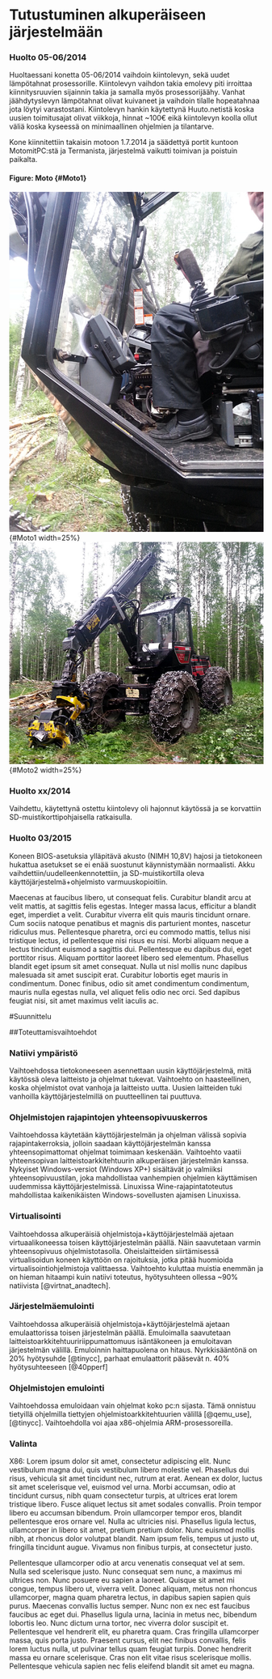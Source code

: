 <!-- 04:Suunnittelu !-->

# Tutustuminen alkuperäiseen järjestelmään

### Huolto 05-06/2014
Huoltaessani konetta 05-06/2014 vaihdoin kiintolevyn, sekä uudet lämpötahnat prosessorille. Kiintolevyn vaihdon takia emolevy piti irroittaa kiinnitysruuvien sijainnin takia ja samalla myös prosessorijäähy. Vanhat jäähdytyslevyn lämpötahnat olivat kuivaneet ja vaihdoin tilalle hopeatahnaa jota löytyi varastostani. Kiintolevyn hankin käytettynä Huuto.netistä koska uusien toimitusajat olivat viikkoja, hinnat ~100€ eikä kiintolevyn koolla ollut väliä koska kyseessä on minimaallinen ohjelmien ja tilantarve. 

Kone kiinnitettiin takaisin motoon 1.7.2014 ja säädettyä portit kuntoon MotomitPC:stä ja Termanista, järjestelmä vaikutti toimivan ja poistuin paikalta.
#### Figure: Moto {#Moto1}
![Kone kiinni motossa](../pictures/moto_1.jpg){#Moto1 width=25%}
![Moto](../pictures/moto_2.jpg){#Moto2 width=25%}

### Huolto xx/2014
Vaihdettu, käytettynä ostettu kiintolevy oli hajonnut käytössä ja se korvattiin SD-muistikorttipohjaisella ratkaisulla.

### Huolto 03/2015
Koneen BIOS-asetuksia ylläpitävä akusto (NIMH 10,8V) hajosi ja tietokoneen hukattua asetukset se ei enää suostunut käynnistymään normaalisti. Akku vaihdettiin/uudelleenkennotettiin, ja SD-muistikortilla oleva käyttöjärjestelmä+ohjelmisto varmuuskopioitiin. 

Maecenas at faucibus libero, ut consequat felis. Curabitur blandit arcu at velit mattis, at sagittis felis egestas. Integer massa lacus, efficitur a blandit eget, imperdiet a velit. Curabitur viverra elit quis mauris tincidunt ornare. Cum sociis natoque penatibus et magnis dis parturient montes, nascetur ridiculus mus. Pellentesque pharetra, orci eu commodo mattis, tellus nisi tristique lectus, id pellentesque nisi risus eu nisi. Morbi aliquam neque a lectus tincidunt euismod a sagittis dui. Pellentesque eu dapibus dui, eget porttitor risus. Aliquam porttitor laoreet libero sed elementum. Phasellus blandit eget ipsum sit amet consequat. Nulla ut nisl mollis nunc dapibus malesuada sit amet suscipit erat. Curabitur lobortis eget mauris in condimentum. Donec finibus, odio sit amet condimentum condimentum, mauris nulla egestas nulla, vel aliquet felis odio nec orci. Sed dapibus feugiat nisi, sit amet maximus velit iaculis ac.


#Suunnittelu

##Toteuttamisvaihtoehdot
### Natiivi ympäristö
Vaihtoehdossa tietokoneeseen asennettaan uusin käyttöjärjestelmä, mitä käytössä oleva laitteisto ja ohjelmat tukevat. Vaihtoehto on haasteellinen, koska ohjelmistot ovat vanhoja ja laitteisto uutta. Uusien laitteiden tuki vanhoilla käyttöjärjestelmillä on puutteellinen tai puuttuva.

### Ohjelmistojen rajapintojen yhteensopivuuskerros
Vaihtoehdossa käytetään käyttöjärjestelmän ja ohjelman välissä sopivia rajapintakerroksia, jolloin saadaan käyttöjärjestelmän kanssa yhteensopimattomat ohjelmat toimimaan keskenään. Vaihtoehto vaatii yhteensopivan laitteistoarkkitehtuurin alkuperäisen järjestelmän kanssa. Nykyiset Windows-versiot (Windows XP+) sisältävät jo valmiiksi yhteensopivuustilan, joka mahdollistaa vanhempien ohjelmien käyttämisen uudemmissa käyttöjärjestelmissä. Linuxissa Wine-rajapintatoteutus mahdollistaa kaikenikäisten Windows-sovellusten ajamisen Linuxissa.

### Virtualisointi
Vaihtoehdossa alkuperäisiä ohjelmistoja+käyttöjärjestelmää ajetaan virtuaalikoneessa toisen käyttöjärjestelmän päällä. Näin saavutetaan varmin yhteensopivuus ohjelmistotasolla. Oheislaitteiden siirtämisessä virtualisoidun koneen käyttöön on rajoituksia, jotka pitää huomioida virtualisointiohjelmistoja valittaessa. Vaihtoehto kuluttaa muistia enemmän ja on hieman hitaampi kuin natiivi toteutus, hyötysuhteen ollessa ~90% natiivista [@virtnat_anadtech].

### Järjestelmäemulointi
Vaihtoehdossa alkuperäisiä ohjelmistoja+käyttöjärjestelmä ajetaan emulaattorissa toisen järjestelmän päällä. Emuloimalla saavutetaan laitteistoarkkitehtuuririippumattomuus isäntäkoneen ja emuloitavan järjestelmän välillä. Emuloinnin haittapuolena on hitaus. Nyrkkisääntönä on 20% hyötysuhde [@tinycc], parhaat emulaattorit pääsevät n. 40% hyötysuhteeseen [@40pperf]

### Ohjelmistojen emulointi
Vaihtoehdossa emuloidaan vain ohjelmat koko pc:n sijasta. Tämä onnistuu tietyillä ohjelmilla tiettyjen ohjelmistoarkkitehtuurien välillä [@qemu_use],[@tinycc]. Vaihtoehdolla voi ajaa x86-ohjelmia ARM-prosessoreilla.


### Valinta
X86: Lorem ipsum dolor sit amet, consectetur adipiscing elit. Nunc vestibulum magna dui, quis vestibulum libero molestie vel. Phasellus dui risus, vehicula sit amet tincidunt nec, rutrum at erat. Aenean ex dolor, luctus sit amet scelerisque vel, euismod vel urna. Morbi accumsan, odio at tincidunt cursus, nibh quam consectetur turpis, at ultrices erat lorem tristique libero. Fusce aliquet lectus sit amet sodales convallis. Proin tempor libero eu accumsan bibendum. Proin ullamcorper tempor eros, blandit pellentesque eros ornare vel. Nulla ac ultricies nisi. Phasellus ligula lectus, ullamcorper in libero sit amet, pretium pretium dolor. Nunc euismod mollis nibh, at rhoncus dolor volutpat blandit. Nam ipsum felis, tempus ut justo ut, fringilla tincidunt augue. Vivamus non finibus turpis, at consectetur justo.

Pellentesque ullamcorper odio at arcu venenatis consequat vel at sem. Nulla sed scelerisque justo. Nunc consequat sem nunc, a maximus mi ultrices non. Nunc posuere eu sapien a laoreet. Quisque sit amet mi congue, tempus libero ut, viverra velit. Donec aliquam, metus non rhoncus ullamcorper, magna quam pharetra lectus, in dapibus sapien sapien quis purus. Maecenas convallis luctus semper. Nunc non ex nec est faucibus faucibus ac eget dui. Phasellus ligula urna, lacinia in metus nec, bibendum lobortis leo. Nunc dictum urna tortor, nec viverra dolor suscipit et. Pellentesque vel hendrerit elit, eu pharetra quam. Cras fringilla ullamcorper massa, quis porta justo. Praesent cursus, elit nec finibus convallis, felis lorem luctus nulla, ut pulvinar tellus quam feugiat turpis. Donec hendrerit massa eu ornare scelerisque. Cras non elit vitae risus scelerisque mollis. Pellentesque vehicula sapien nec felis eleifend blandit sit amet eu magna.


<!-- 04:EOF !-->